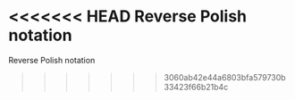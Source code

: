 <<<<<<< HEAD
Reverse Polish notation
=======
Reverse Polish notation
>>>>>>> 3060ab42e44a6803bfa579730b33423f66b21b4c
